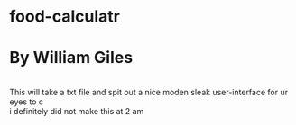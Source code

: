 # food-calculatr
# By William Giles

<br/>
This will take a txt file and spit out a nice moden sleak user-interface for ur eyes to c <br/>
i definitely did not make this at 2 am
